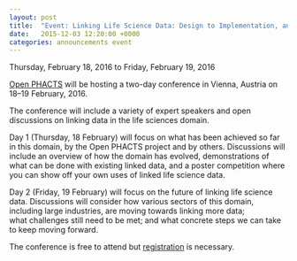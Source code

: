 ```yaml
---
layout: post
title:  "Event: Linking Life Science Data: Design to Implementation, and Beyond"
date:   2015-12-03 12:20:00 +0000
categories: announcements event
---
```


Thursday, February 18, 2016 to Friday, February 19, 2016

[Open PHACTS](http://www.openphacts.org) will be hosting a two-day conference in Vienna, Austria on 18–19 February, 2016.  

The conference will include a variety of expert speakers and open discussions on linking data in the life sciences domain.

Day 1 (Thursday, 18 February) will focus on what has been achieved so far in this domain, by the Open PHACTS project and by others. Discussions will include an overview of how the domain has evolved, demonstrations of what can be done with existing linked data, and a poster competition where you can show off your own uses of linked life science data.

Day 2 (Friday, 19 February) will focus on the future of linking life science data. Discussions will consider how various sectors of this domain, including large industries, are moving towards linking more data;  
what challenges still need to be met; and what concrete steps we can take to keep moving forward.

The conference is free to attend but [registration](http://www.openphactsfoundation.org/event-announcement-linking-life-science-data-design-to-implementation-and-beyond/) is necessary.
